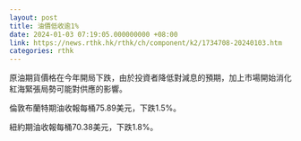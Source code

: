 ```yaml
---
layout: post
title: 油價低收逾1%
date: 2024-01-03 07:19:05.000000000 +08:00
link: https://news.rthk.hk/rthk/ch/component/k2/1734708-20240103.htm
categories: rthk
---
```


原油期貨價格在今年開局下跌，由於投資者降低對減息的預期，加上市場開始消化紅海緊張局勢可能對供應的影響。

倫敦布蘭特期油收報每桶75.89美元，下跌1.5%。

紐約期油收報每桶70.38美元，下跌1.8%。
